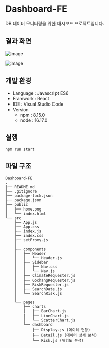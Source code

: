 # Dashboard-FE

DB 데이터 모니터링을 위한 대시보드 프로젝트입니다.

## 결과 화면

![image](https://user-images.githubusercontent.com/69198709/204224714-f8b28be2-47bb-4186-9c5a-be0bc97bbf7f.png)

![image](https://user-images.githubusercontent.com/69198709/204220442-29104fb0-e92f-4c57-83a1-b16e135c63af.png)

## 개발 환경

- Language : Javascript ES6
- Framwork : React
- IDE : Visual Studio Code
- Version
  - npm : 8.15.0
  - node : 16.17.0

## 실행

`npm run start`

## 파일 구조

```
Dashboard-FE
.
├── README.md
├── .gitignore
├── package-lock.json
├── package.json
├── public
│   ├── home.png
│   └── index.html
└── src
    ├── App.js
    ├── App.css
    ├── index.js
    ├── index.css
    ├── setProxy.js
    │
    ├── components
    │   ├── Header
    │   │   └── Header.js
    │   ├── Sidebar
    │   │   ├── Nav.css
    │   │   └── Nav.js
    │   ├── ClimateRequester.js
    │   ├── GochangRequester.js
    │   ├── RiskRequester.js
    │   ├── SearchDate.js
    │   └── SearchRisk.js
    │
    └── pages
        ├── charts
        |   ├── BarChart.js
        |   ├── LineChart.js
        │   └── ScatterChart.js
        └── dashboard
            ├── Display.js (데이터 현황)
            ├── Detail.js (데이터 상세 분석)
            └── Risk.js (위험도 분석)
```
